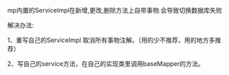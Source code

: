 mp内置的ServiceImpl在新增,更改,删除方法上自带事物.会导致切换数据库失败

解决办法:

1、重写自己的ServiceImpl 取消所有事物注解。（用的少不推荐，用的地方多推荐）

2、写自己的service方法，在自己的实现类里调用baseMapper的方法。
